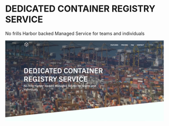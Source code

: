 
# DEDICATED CONTAINER REGISTRY SERVICE
No frills Harbor backed Managed Service for teams and individuals

[![Container Registry](./container-registry.com.png "Container-Registry.com")](https://Container-Registry.com)
